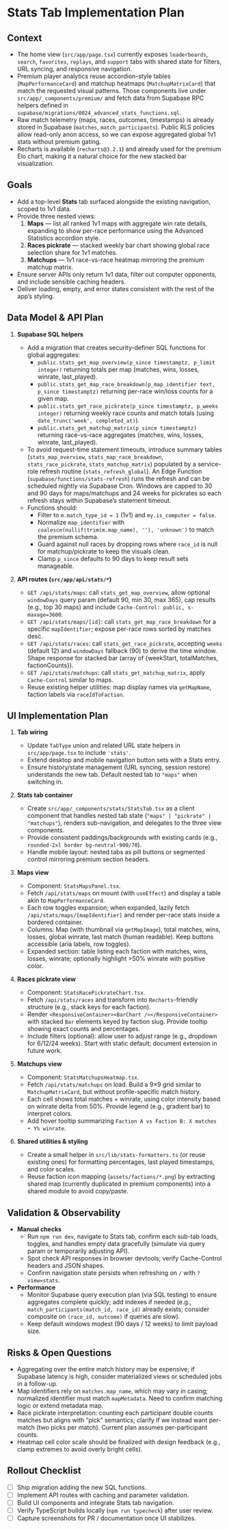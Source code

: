 # Stats Tab Implementation Plan

## Context
- The home view (`src/app/page.tsx`) currently exposes `leaderboards`, `search`, `favorites`, `replays`, and `support` tabs with shared state for filters, URL syncing, and responsive navigation.
- Premium player analytics reuse accordion-style tables (`MapPerformanceCard`) and matchup heatmaps (`MatchupMatrixCard`) that match the requested visual patterns. Those components live under `src/app/_components/premium/` and fetch data from Supabase RPC helpers defined in `supabase/migrations/0024_advanced_stats_functions.sql`.
- Raw match telemetry (maps, races, outcomes, timestamps) is already stored in Supabase (`matches`, `match_participants`). Public RLS policies allow read-only anon access, so we can expose aggregated global 1v1 stats without premium gating.
- Recharts is available (`recharts@3.2.1`) and already used for the premium Elo chart, making it a natural choice for the new stacked bar visualization.

## Goals
- Add a top-level **Stats** tab surfaced alongside the existing navigation, scoped to 1v1 data.
- Provide three nested views:
  1. **Maps** — list all ranked 1v1 maps with aggregate win rate details, expanding to show per-race performance using the Advanced Statistics accordion style.
  2. **Races pickrate** — stacked weekly bar chart showing global race selection share for 1v1 matches.
  3. **Matchups** — 1v1 race-vs-race heatmap mirroring the premium matchup matrix.
- Ensure server APIs only return 1v1 data, filter out computer opponents, and include sensible caching headers.
- Deliver loading, empty, and error states consistent with the rest of the app’s styling.

## Data Model & API Plan
1. **Supabase SQL helpers**
   - Add a migration that creates security-definer SQL functions for global aggregates:
     - `public.stats_get_map_overview(p_since timestamptz, p_limit integer)` returning totals per map (matches, wins, losses, winrate, last_played).
     - `public.stats_get_map_race_breakdown(p_map_identifier text, p_since timestamptz)` returning per-race win/loss counts for a given map.
     - `public.stats_get_race_pickrate(p_since timestamptz, p_weeks integer)` returning weekly race counts and match totals (using `date_trunc('week', completed_at)`).
     - `public.stats_get_matchup_matrix(p_since timestamptz)` returning race-vs-race aggregates (matches, wins, losses, winrate, last_played).
   - To avoid request-time statement timeouts, introduce summary tables (`stats_map_overview`, `stats_map_race_breakdown`, `stats_race_pickrate`, `stats_matchup_matrix`) populated by a service-role refresh routine (`stats_refresh_global`). An Edge Function (`supabase/functions/stats-refresh`) runs the refresh and can be scheduled nightly via Supabase Cron. Windows are capped to 30 and 90 days for maps/matchups and 24 weeks for pickrates so each refresh stays within Supabase’s statement timeout.
   - Functions should:
     - Filter to `m.match_type_id = 1` (1v1) and `my.is_computer = false`.
     - Normalize `map_identifier` with `coalesce(nullif(trim(m.map_name), ''), 'unknown')` to match the premium schema.
     - Guard against null races by dropping rows where `race_id` is null for matchup/pickrate to keep the visuals clean.
     - Clamp `p_since` defaults to 90 days to keep result sets manageable.

2. **API routes (`src/app/api/stats/*`)**
   - `GET /api/stats/maps`: call `stats_get_map_overview`, allow optional `windowDays` query param (default 90, min 30, max 365), cap results (e.g., top 30 maps) and include `Cache-Control: public, s-maxage=3600`.
   - `GET /api/stats/maps/[id]`: call `stats_get_map_race_breakdown` for a specific `mapIdentifier`; expose per-race rows sorted by matches desc.
   - `GET /api/stats/races`: call `stats_get_race_pickrate`, accepting `weeks` (default 12) and `windowDays` fallback (90) to derive the time window. Shape response for stacked bar (array of {weekStart, totalMatches, factionCounts}).
   - `GET /api/stats/matchups`: call `stats_get_matchup_matrix`, apply `Cache-Control` similar to maps.
   - Reuse existing helper utilities: map display names via `getMapName`, faction labels via `raceIdToFaction`.

## UI Implementation Plan
1. **Tab wiring**
   - Update `TabType` union and related URL state helpers in `src/app/page.tsx` to include `'stats'`.
   - Extend desktop and mobile navigation button sets with a Stats entry.
   - Ensure history/state management (URL syncing, session restore) understands the new tab. Default nested tab to `"maps"` when switching in.

2. **Stats tab container**
   - Create `src/app/_components/stats/StatsTab.tsx` as a client component that handles nested tab state (`"maps" | "pickrate" | "matchups"`), renders sub-navigation, and delegates to the three view components.
   - Provide consistent paddings/backgrounds with existing cards (e.g., `rounded-2xl border bg-neutral-900/70`).
   - Handle mobile layout: nested tabs as pill buttons or segmented control mirroring premium section headers.

3. **Maps view**
   - Component: `StatsMapsPanel.tsx`.
   - Fetch `/api/stats/maps` on mount (with `useEffect`) and display a table akin to `MapPerformanceCard`.
   - Each row toggles expansion; when expanded, lazily fetch `/api/stats/maps/[mapIdentifier]` and render per-race stats inside a bordered container.
   - Columns: Map (with thumbnail via `getMapImage`), total matches, wins, losses, global winrate, last match (human readable). Keep buttons accessible (aria labels, row toggles).
   - Expanded section: table listing each faction with matches, wins, losses, winrate; optionally highlight >50% winrate with positive color.

4. **Races pickrate view**
   - Component: `StatsRacePickrateChart.tsx`.
   - Fetch `/api/stats/races` and transform into `Recharts`-friendly structure (e.g., stack keys for each faction).
   - Render `<ResponsiveContainer><BarChart /></ResponsiveContainer>` with stacked `Bar` elements keyed by faction slug. Provide tooltip showing exact counts and percentages.
   - Include filters (optional): allow user to adjust range (e.g., dropdown for 6/12/24 weeks). Start with static default; document extension in future work.

5. **Matchups view**
   - Component: `StatsMatchupsHeatmap.tsx`.
   - Fetch `/api/stats/matchups` on load. Build a 9×9 grid similar to `MatchupMatrixCard`, but without profile-specific match history.
   - Each cell shows total matches + winrate, using color intensity based on winrate delta from 50%. Provide legend (e.g., gradient bar) to interpret colors.
   - Add hover tooltip summarizing `Faction A vs Faction B: X matches • Y% winrate`.

6. **Shared utilities & styling**
   - Create a small helper in `src/lib/stats-formatters.ts` (or reuse existing ones) for formatting percentages, last played timestamps, and color scales.
   - Reuse faction icon mapping (`assets/factions/*.png`) by extracting shared map (currently duplicated in premium components) into a shared module to avoid copy/paste.

## Validation & Observability
- **Manual checks**
  - Run `npm run dev`, navigate to Stats tab, confirm each sub-tab loads, toggles, and handles empty data gracefully (simulate via query param or temporarily adjusting API).
  - Spot check API responses in browser devtools; verify Cache-Control headers and JSON shapes.
  - Confirm navigation state persists when refreshing on `/` with `?view=stats`.
- **Performance**
  - Monitor Supabase query execution plan (via SQL testing) to ensure aggregates complete quickly; add indexes if needed (e.g., `match_participants(match_id, race_id)` already exists; consider composite on `(race_id, outcome)` if queries are slow).
  - Keep default windows modest (90 days / 12 weeks) to limit payload size.

## Risks & Open Questions
- Aggregating over the entire match history may be expensive; if Supabase latency is high, consider materialized views or scheduled jobs in a follow-up.
- Map identifiers rely on `matches.map_name`, which may vary in casing; normalized identifier must match `mapMetadata`. Need to confirm matching logic or extend metadata map.
- Race pickrate interpretation: counting each participant double counts matches but aligns with “pick” semantics; clarify if we instead want per-match (two picks per match). Current plan assumes per-participant counts.
- Heatmap cell color scale should be finalized with design feedback (e.g., clamp extremes to avoid overly bright cells).

## Rollout Checklist
- [ ] Ship migration adding the new SQL functions.
- [ ] Implement API routes with caching and parameter validation.
- [ ] Build UI components and integrate Stats tab navigation.
- [ ] Verify TypeScript builds locally (`npm run typecheck`) after user review.
- [ ] Capture screenshots for PR / documentation once UI stabilizes.
